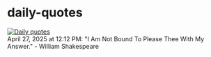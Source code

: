 # daily-quotes
[![Daily quotes](https://github.com/ceepu8/daily-quotes/actions/workflows/daily-quote.yml/badge.svg)](https://github.com/ceepu8/daily-quotes/actions/workflows/daily-quote.yml)<br/>
April 27, 2025 at 12:12 PM: "I Am Not Bound To Please Thee With My Answer." - William Shakespeare

